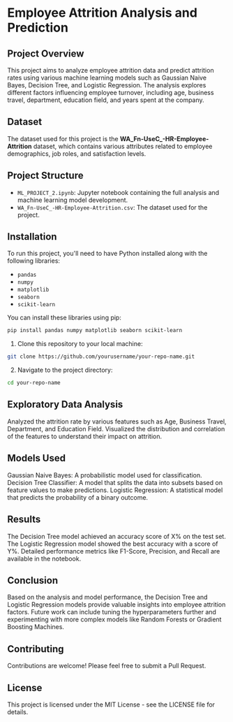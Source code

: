 # Employee Attrition Analysis and Prediction

## Project Overview

This project aims to analyze employee attrition data and predict attrition rates using various machine learning models such as Gaussian Naive Bayes, Decision Tree, and Logistic Regression. The analysis explores different factors influencing employee turnover, including age, business travel, department, education field, and years spent at the company.

## Dataset

The dataset used for this project is the **WA_Fn-UseC_-HR-Employee-Attrition** dataset, which contains various attributes related to employee demographics, job roles, and satisfaction levels.

## Project Structure

- `ML_PROJECT_2.ipynb`: Jupyter notebook containing the full analysis and machine learning model development.
- `WA_Fn-UseC_-HR-Employee-Attrition.csv`: The dataset used for the project.

## Installation

To run this project, you'll need to have Python installed along with the following libraries:

- `pandas`
- `numpy`
- `matplotlib`
- `seaborn`
- `scikit-learn`

You can install these libraries using pip:

```bash
pip install pandas numpy matplotlib seaborn scikit-learn
```
1. Clone this repository to your local machine:
```bash
git clone https://github.com/yourusername/your-repo-name.git
```
2. Navigate to the project directory:
```bash
cd your-repo-name
```
## Exploratory Data Analysis
Analyzed the attrition rate by various features such as Age, Business Travel, Department, and Education Field.
Visualized the distribution and correlation of the features to understand their impact on attrition.
## Models Used
Gaussian Naive Bayes: A probabilistic model used for classification.
Decision Tree Classifier: A model that splits the data into subsets based on feature values to make predictions.
Logistic Regression: A statistical model that predicts the probability of a binary outcome.
## Results
The Decision Tree model achieved an accuracy score of X% on the test set.
The Logistic Regression model showed the best accuracy with a score of Y%.
Detailed performance metrics like F1-Score, Precision, and Recall are available in the notebook.
## Conclusion
Based on the analysis and model performance, the Decision Tree and Logistic Regression models provide valuable insights into employee attrition factors. Future work can include tuning the hyperparameters further and experimenting with more complex models like Random Forests or Gradient Boosting Machines.

## Contributing
Contributions are welcome! Please feel free to submit a Pull Request.

## License
This project is licensed under the MIT License - see the LICENSE file for details.
 
